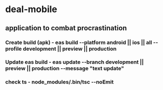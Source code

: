 # deal-mobile 
## application to combat procrastination
### Create build (apk) - eas build  --platform android || ios || all --profile development || preview || production
### Update eas build - eas update --branch development || preview || production --message "text update"
### check ts - node_modules/.bin/tsc --noEmit
